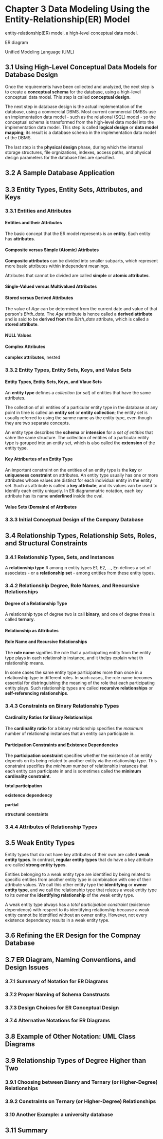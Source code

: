 # Chapter 3 Data Modeling Using the Entity-Relationship(ER) Model

entity-relationship(ER) model, a high-level conceptual data model.

ER diagram

Unified Modeling Language (UML)

## 3.1 Using High-Level Conceptual Data Models for Database Design

Once the requirements have been collected and analyzed, the next step is to create a <b>conceptual schema</b> for the database, using a high-level conceptual data model. This step is called <b>conceptual design</b>.

The next step in database design is the actual implementation of the database, using a commercial DBMS. Most current commercial DMBSs use an implementation data model - such as the relational (SQL) model - so the conceptual schema is transformed from the high-level data model into the implementation data model. This step is called <b>logical design</b> or <b>data model mapping</b>; its result is a database schema in the implementation data model of the DBMS.

The last step is the <b>physical design</b> phase, during which the internal storage structures, file orgnizations, indexes, access paths, and physical design parameters for the database files are specified.

## 3.2 A Sample Database Application

## 3.3 Entity Types, Entity Sets, Attributes, and Keys

### 3.3.1 Entities and Attributes

#### Entities and their Attributes

The basic concept that the ER model represents is an <b>entity</b>. Each entity has <b>attributes</b>.

#### Composite versus Simple (Atomic) Attributes

<b>Composite attributes</b> can be divided into smaller subparts, which represent more basic attributes within independent meanings.

Attributes that cannot be divided are called <b>simple</b> or <b>atomic attributes</b>.

#### Single-Valued versus Multivalued Attributes

#### Stored versus Derived Attributes

The value of <i>Age</i> can be determined from the current date and value of that person's <i>Birth_date</i>. The <i>Age</i> attribute is hence called a <b>derived attribute</b> and is said to be <b>derived from</b> the <i>Birth_date</i> attribute, which is called a <b>stored attribute</b>.

#### NULL Values

#### Complex Attributes

<b>complex attributes</b>, nested

### 3.3.2 Entity Types, Entity Sets, Keys, and Value Sets

#### Entity Types, Entity Sets, Keys, and Vlaue Sets

An <b>entity type</b> defines a <i>collection</i> (or <i>set</i>) of entities that have the same attributes.

The collection of all entities of a particular entity type in the database at any point in time is called an <b>entity set</b> or <b>entity collection</b>; the entity set is usually referred to using the sanme name as the entity type, even though they are two separate concepts.

An entity type describes the <b>schema</b> or <b>intension</b> for a <i>set of entities</i> that sahre the same structure. The collection of entities of a particular entity type is goruped into an entity set, which is also called the <b>extension</b> of the entity type.

#### Key Attriburtes of an Entity Type

An important constraint on the entities of an entity type is the <b>key</b> or <b>uniqueness constraint</b> on attributes. An entity type usually has one or more attributes whose values are distinct for each individual entity in the entity set. Such as attribute is called a <b>key attribute</b>, and its values van be used to identify each entity uniquely. In ER diagrammatric notation, each key attribute has its name <b>underlined</b> inside the oval.

#### Value Sets (Domains) of Attributes

### 3.3.3 Initial Conceptual Design of the Company Database

## 3.4 Relationship Types, Relationship Sets, Roles, and Structural Constraints

### 3.4.1 Relationship Types, Sets, and Instances

A <b>relationship type</b> R among n entity types E1, E2, ..., En defines a set of associates - or a <b>relationship set</b> - among entities from these entity types.

### 3.4.2 Relationship Degree, Role Names, and Reecursive Relationships

#### Degree of a Relationship Type

A relationship type of degree two is call <b>binary</b>, and one of degree three is called <b>ternary</b>.

#### Relationship as Attributes

#### Role Name and Recursive Relationships

The <b>role name</b> signifies the role that a participating entity from the entity type plays in each relationship instance, and it thelps explain what th relationship means. <br/>

In some cases the same entity type participates more than once in a relationship type in different roles. In such cases, the role name becomes essential for distringuishing the meaning of the role that each participating entity plays. Such relationship types are called <b>recursive relationships</b> or <b>self-referencing relationships</b>.

### 3.4.3 Constraints on Binary Relationship Types

#### Cardinality Ratios for Binary Relationships

The <b>cardinality ratio</b> for a binary relationship specifies the <i>maximum</i> number of relationshp instances that an entity can participate in.

#### Participation Constraints and Existence Dependencies

The <b>participation constraint</b> specifies whether the existence of an entity depends on its being related to another entity via the relationship type. This constraint specifies the <i>minimum</i> number of relationship instances that each entity can participate in and is sometimes called the <b>minimum cardinality constraint</b>.

<b>total participation</b>

<b>existence dependency</b>

<b>partial</b>

<b>structural constaints</b>

### 3.4.4 Attributes of Relationship Types

## 3.5 Weak Entity Types

Entity types that do not have key attributes of their own are called <b>weak entity types</b>. In contrast, <b>regular entity types</b> that do have a key attribute are called <b>strong entity types</b>.

Entities belonging to a weak entity type are identified by being related to specific entities from another entity type in combination with one of their attribute values. We call this other entity type the <b>identifying</b> or <b>owner entity type</b>, and we call the relationship type that relates a weak entity type to its owner the <b>identifying relationship</b> of the weak entity type.

A weak entity type always has a <i>total participation constraint</i> (existence dependency) with respect to its identifying relationship because a weak entity cannot be identified without an owner entity. However, not every existence dependency results in a weak entity type.

## 3.6 Refining the ER Design for the Compnay Database

## 3.7 ER Diagram, Naming Conventions, and Design Issues

### 3.7.1 Summary of Notation for ER Diagrams

### 3.7.2 Proper Naming of Schema Constructs

### 3.7.3 Design Choices for ER Conceptual Design

### 3.7.4 Alternative Notations for ER Diagrams

## 3.8 Example of Other Notation: UML Class Diagrams

## 3.9 Relationship Types of Degree Higher than Two

### 3.9.1 Choosing between Bianry and Ternary (or Higher-Degree) Relationships

### 3.9.2 Constraints on Ternary (or Higher-Degree) Relationships

### 3.10 Another Example: a university database

## 3.11 Summary